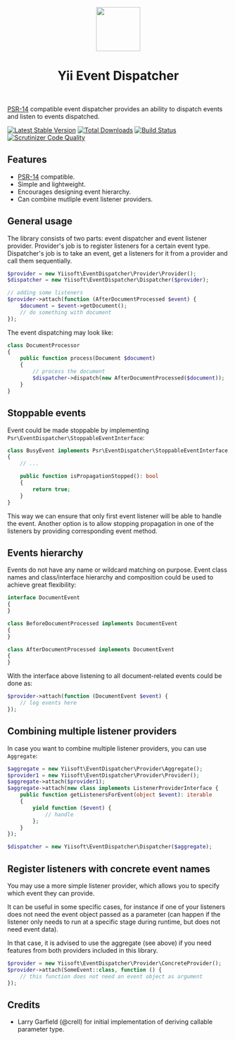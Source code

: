 <p align="center">
    <a href="https://github.com/yiisoft" target="_blank">
        <img src="https://avatars0.githubusercontent.com/u/993323" height="100px">
    </a>
    <h1 align="center">Yii Event Dispatcher</h1>
    <br>
</p>

[PSR-14](http://www.php-fig.org/psr/psr-14/) compatible event dispatcher provides an ability to dispatch events and listen
to events dispatched.

[![Latest Stable Version](https://poser.pugx.org/yiisoft/event-dispatcher/v/stable.png)](https://packagist.org/packages/yiisoft/event-dispatcher)
[![Total Downloads](https://poser.pugx.org/yiisoft/event-dispatcher/downloads.png)](https://packagist.org/packages/yiisoft/event-dispatcher)
[![Build Status](https://travis-ci.com/yiisoft/event-dispatcher.svg?branch=master)](https://travis-ci.com/yiisoft/event-dispatcher)
[![Scrutinizer Code Quality](https://scrutinizer-ci.com/g/yiisoft/event-dispatcher/badges/quality-score.png?b=master)](https://scrutinizer-ci.com/g/yiisoft/event-dispatcher/?branch=master)

## Features

- [PSR-14](http://www.php-fig.org/psr/psr-14/) compatible.
- Simple and lightweight.
- Encourages designing event hierarchy.
- Can combine mutliple event listener providers.

## General usage

The library consists of two parts: event dispatcher and event listener provider. Provider's job is to register listeners
for a certain event type. Dispatcher's job is to take an event, get a listeners for it from a provider and call them sequentially.

```php
$provider = new Yiisoft\EventDispatcher\Provider\Provider();
$dispatcher = new Yiisoft\EventDispatcher\Dispatcher($provider);

// adding some listeners
$provider->attach(function (AfterDocumentProcessed $event) {
    $document = $event->getDocument();
    // do something with document
});
```

The event dispatching may look like:

```php
class DocumentProcessor
{
    public function process(Document $document)
    {
        // process the document
        $dispatcher->dispatch(new AfterDocumentProcessed($document));
    }
}
```

## Stoppable events

Event could be made stoppable by implementing `Psr\EventDispatcher\StoppableEventInterface`:

```php
class BusyEvent implements Psr\EventDispatcher\StoppableEventInterface
{
    // ...

    public function isPropagationStopped(): bool
    {
        return true;
    }
}
```

This way we can ensure that only first event listener will be able to handle the event. Another option is
to allow stopping propagation in one of the listeners by providing corresponding event method.

## Events hierarchy

Events do not have any name or wildcard matching on purpose. Event class names and class/interface hierarchy
and composition could be used to achieve great flexibility:

```php
interface DocumentEvent
{
}

class BeforeDocumentProcessed implements DocumentEvent
{
}

class AfterDocumentProcessed implements DocumentEvent
{
}
```

With the interface above listening to all document-related events could be done as:


```php
$provider->attach(function (DocumentEvent $event) {
    // log events here
});
```

## Combining multiple listener providers

In case you want to combine multiple listener providers, you can use `Aggregate`:

```php
$aggregate = new Yiisoft\EventDispatcher\Provider\Aggregate();
$provider1 = new Yiisoft\EventDispatcher\Provider\Provider();
$aggregate->attach($provider1);
$aggregate->attach(new class implements ListenerProviderInterface {
    public function getListenersForEvent(object $event): iterable
    {
        yield function ($event) {
            // handle 
        };
    }
});

$dispatcher = new Yiisoft\EventDispatcher\Dispatcher($aggregate);
```

## Register listeners with concrete event names

You may use a more simple listener provider, which allows you to specify which event they can provide.

It can be useful in some specific cases, for instance if one of your listeners does not need the event 
object passed as a parameter (can happen if the listener only needs to run at a specific stage during 
runtime, but does not need event data).

In that case, it is advised to use the aggregate (see above) if you need features from both providers included
in this library.

```php
$provider = new Yiisoft\EventDispatcher\Provider\ConcreteProvider();
$provider->attach(SomeEvent::class, function () {
    // this function does not need an event object as argument
});
```

## Credits

- Larry Garfield (@crell) for initial implementation of deriving callable parameter type.
